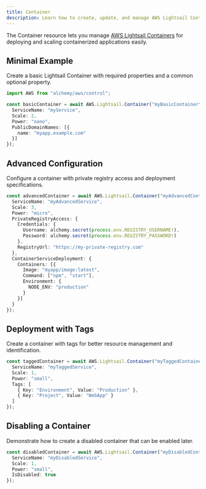 ```yaml
---
title: Container
description: Learn how to create, update, and manage AWS Lightsail Containers using Alchemy Cloud Control.
---
```



The Container resource lets you manage [AWS Lightsail Containers](https://docs.aws.amazon.com/lightsail/latest/userguide/) for deploying and scaling containerized applications easily.

## Minimal Example

Create a basic Lightsail Container with required properties and a common optional property.

```ts
import AWS from "alchemy/aws/control";

const basicContainer = await AWS.Lightsail.Container("myBasicContainer", {
  ServiceName: "myService",
  Scale: 2,
  Power: "nano",
  PublicDomainNames: [{
    name: "myapp.example.com"
  }]
});
```

## Advanced Configuration

Configure a container with private registry access and deployment specifications.

```ts
const advancedContainer = await AWS.Lightsail.Container("myAdvancedContainer", {
  ServiceName: "myAdvancedService",
  Scale: 3,
  Power: "micro",
  PrivateRegistryAccess: {
    Credentials: {
      Username: alchemy.secret(process.env.REGISTRY_USERNAME!),
      Password: alchemy.secret(process.env.REGISTRY_PASSWORD!)
    },
    RegistryUrl: "https://my-private-registry.com"
  },
  ContainerServiceDeployment: {
    Containers: [{
      Image: "myapp/image:latest",
      Command: ["npm", "start"],
      Environment: {
        NODE_ENV: "production"
      }
    }]
  }
});
```

## Deployment with Tags

Create a container with tags for better resource management and identification.

```ts
const taggedContainer = await AWS.Lightsail.Container("myTaggedContainer", {
  ServiceName: "myTaggedService",
  Scale: 1,
  Power: "small",
  Tags: [
    { Key: "Environment", Value: "Production" },
    { Key: "Project", Value: "WebApp" }
  ]
});
```

## Disabling a Container

Demonstrate how to create a disabled container that can be enabled later.

```ts
const disabledContainer = await AWS.Lightsail.Container("myDisabledContainer", {
  ServiceName: "myDisabledService",
  Scale: 1,
  Power: "small",
  IsDisabled: true
});
```
